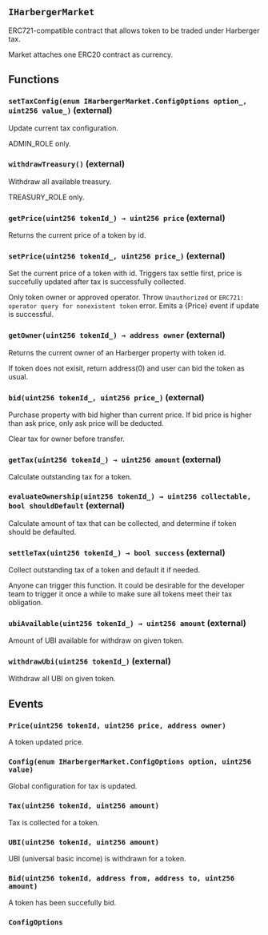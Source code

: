 ## `IHarbergerMarket`

ERC721-compatible contract that allows token to be traded under Harberger tax.

Market attaches one ERC20 contract as currency.

## Functions

### `setTaxConfig(enum IHarbergerMarket.ConfigOptions option_, uint256 value_)` (external)

Update current tax configuration.

ADMIN_ROLE only.

### `withdrawTreasury()` (external)

Withdraw all available treasury.

TREASURY_ROLE only.

### `getPrice(uint256 tokenId_) → uint256 price` (external)

Returns the current price of a token by id.

### `setPrice(uint256 tokenId_, uint256 price_)` (external)

Set the current price of a token with id. Triggers tax settle first, price is succefully updated after tax is successfully collected.

Only token owner or approved operator. Throw `Unauthorized` or `ERC721: operator query for nonexistent token` error. Emits a {Price} event if update is successful.

### `getOwner(uint256 tokenId_) → address owner` (external)

Returns the current owner of an Harberger property with token id.

If token does not exisit, return address(0) and user can bid the token as usual.

### `bid(uint256 tokenId_, uint256 price_)` (external)

Purchase property with bid higher than current price. If bid price is higher than ask price, only ask price will be deducted.

Clear tax for owner before transfer.

### `getTax(uint256 tokenId_) → uint256 amount` (external)

Calculate outstanding tax for a token.

### `evaluateOwnership(uint256 tokenId_) → uint256 collectable, bool shouldDefault` (external)

Calculate amount of tax that can be collected, and determine if token should be defaulted.

### `settleTax(uint256 tokenId_) → bool success` (external)

Collect outstanding tax of a token and default it if needed.

Anyone can trigger this function. It could be desirable for the developer team to trigger it once a while to make sure all tokens meet their tax obligation.

### `ubiAvailable(uint256 tokenId_) → uint256 amount` (external)

Amount of UBI available for withdraw on given token.

### `withdrawUbi(uint256 tokenId_)` (external)

Withdraw all UBI on given token.

## Events

### `Price(uint256 tokenId, uint256 price, address owner)`

A token updated price.

### `Config(enum IHarbergerMarket.ConfigOptions option, uint256 value)`

Global configuration for tax is updated.

### `Tax(uint256 tokenId, uint256 amount)`

Tax is collected for a token.

### `UBI(uint256 tokenId, uint256 amount)`

UBI (universal basic income) is withdrawn for a token.

### `Bid(uint256 tokenId, address from, address to, uint256 amount)`

A token has been succefully bid.

### `ConfigOptions`
